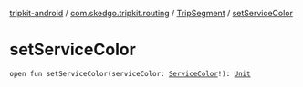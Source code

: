 [tripkit-android](../../index.md) / [com.skedgo.tripkit.routing](../index.md) / [TripSegment](index.md) / [setServiceColor](./set-service-color.md)

# setServiceColor

`open fun setServiceColor(serviceColor: `[`ServiceColor`](../-service-color/index.md)`!): `[`Unit`](https://kotlinlang.org/api/latest/jvm/stdlib/kotlin/-unit/index.html)